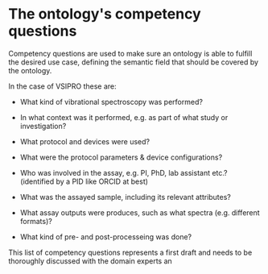 # The ontology's competency questions

Competency questions are used to make sure an ontology is able to fulfill the desired use case, defining the semantic field that should be covered by the ontology. 

In the case of VSIPRO these are:

 * What kind of vibrational spectroscopy was performed?

 * In what context was it performed, e.g. as part of what study or investigation?

 * What protocol and devices were used?

 * What were the protocol parameters & device configurations?

 * Who was involved in the assay, e.g. PI, PhD, lab assistant etc.? (identified by a PID like ORCID at best)

 * What was the assayed sample, including its relevant attributes?

 * What assay outputs were produces, such as what spectra (e.g. different formats)?

 * What kind of pre- and post-processeing was done?

This list of competency questions represents a first draft and needs to be thoroughly discussed with the domain experts an
